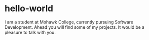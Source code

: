 # hello-world
I am a student at Mohawk College, currently pursuing Software Development. Ahead you will find some of my projects. 
It would be a pleasure to talk with you.
